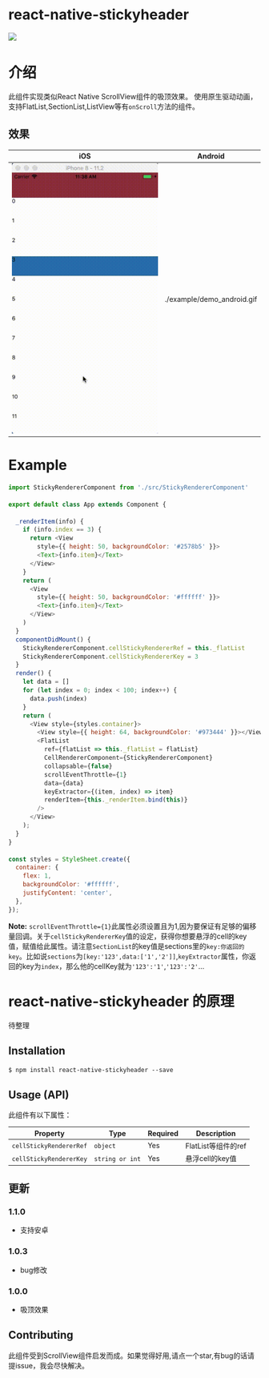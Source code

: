 # react-native-stickyheader
[![](https://img.shields.io/npm/dm/react-native-stickyheader.svg?style=flat-square)](https://www.npmjs.com/package/react-native-stickyheader)

# 介绍

此组件实现类似React Native ScrollView组件的吸顶效果。
使用原生驱动动画，支持FlatList,SectionList,ListView等有`onScroll`方法的组件。

## 效果

| iOS | Android |
| --- | ------- |
| ![](./example/demo_ios.gif) | ./example/demo_android.gif |

# Example

```js
import StickyRendererComponent from './src/StickyRendererComponent'

export default class App extends Component {

  _renderItem(info) {
    if (info.index == 3) {
      return <View
        style={{ height: 50, backgroundColor: '#2578b5' }}>
        <Text>{info.item}</Text>
      </View>
    }
    return (
      <View
        style={{ height: 50, backgroundColor: '#ffffff' }}>
        <Text>{info.item}</Text>
      </View>
    )
  }
  componentDidMount() {
    StickyRendererComponent.cellStickyRendererRef = this._flatList
    StickyRendererComponent.cellStickyRendererKey = 3
  }
  render() {
    let data = []
    for (let index = 0; index < 100; index++) {
      data.push(index)
    }
    return (
      <View style={styles.container}>
        <View style={{ height: 64, backgroundColor: '#973444' }}></View>
        <FlatList
          ref={flatList => this._flatList = flatList}
          CellRendererComponent={StickyRendererComponent}
          collapsable={false}
          scrollEventThrottle={1}
          data={data}
          keyExtractor={(item, index) => item}
          renderItem={this._renderItem.bind(this)}
        />
      </View>
    );
  }
}

const styles = StyleSheet.create({
  container: {
    flex: 1,
    backgroundColor: '#ffffff',
    justifyContent: 'center',
  },
});
```
**Note:** `scrollEventThrottle={1}`此属性必须设置且为1,因为要保证有足够的偏移量回调。关于`cellStickyRendererKey`值的设定，获得你想要悬浮的cell的key值，赋值给此属性。请注意`SectionList`的key值是sections里的`key:你返回的key`。比如说`sections`为`[key:'123',data:['1','2']]`,`keyExtractor`属性，你返回的key为`index`，那么他的cellKey就为`'123':'1'`,`'123':'2'`...


# react-native-stickyheader 的原理

待整理


## Installation

```
$ npm install react-native-stickyheader --save
```


## Usage (API)

此组件有以下属性：

| Property | Type | Required | Description |
| -------- | ---- | -------- | ----------- |
| `cellStickyRendererRef` | `object` | Yes | FlatList等组件的ref  |
| `cellStickyRendererKey` | `string or int` | Yes | 悬浮cell的key值 |

## 更新
### 1.1.0

- 支持安卓 

### 1.0.3

- bug修改

### 1.0.0

- 吸顶效果

## Contributing

此组件受到ScrollView组件启发而成。如果觉得好用,请点一个star,有bug的话请提issue，我会尽快解决。


